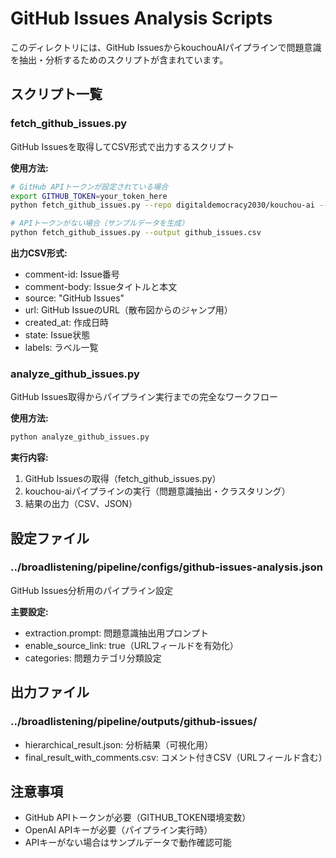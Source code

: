 # GitHub Issues Analysis Scripts

このディレクトリには、GitHub IssuesからkouchouAIパイプラインで問題意識を抽出・分析するためのスクリプトが含まれています。

## スクリプト一覧

### fetch_github_issues.py
GitHub Issuesを取得してCSV形式で出力するスクリプト

**使用方法:**
```bash
# GitHub APIトークンが設定されている場合
export GITHUB_TOKEN=your_token_here
python fetch_github_issues.py --repo digitaldemocracy2030/kouchou-ai --output github_issues.csv

# APIトークンがない場合（サンプルデータを生成）
python fetch_github_issues.py --output github_issues.csv
```

**出力CSV形式:**
- comment-id: Issue番号
- comment-body: Issueタイトルと本文
- source: "GitHub Issues"
- url: GitHub IssueのURL（散布図からのジャンプ用）
- created_at: 作成日時
- state: Issue状態
- labels: ラベル一覧

### analyze_github_issues.py
GitHub Issues取得からパイプライン実行までの完全なワークフロー

**使用方法:**
```bash
python analyze_github_issues.py
```

**実行内容:**
1. GitHub Issuesの取得（fetch_github_issues.py）
2. kouchou-aiパイプラインの実行（問題意識抽出・クラスタリング）
3. 結果の出力（CSV、JSON）

## 設定ファイル

### ../broadlistening/pipeline/configs/github-issues-analysis.json
GitHub Issues分析用のパイプライン設定

**主要設定:**
- extraction.prompt: 問題意識抽出用プロンプト
- enable_source_link: true（URLフィールドを有効化）
- categories: 問題カテゴリ分類設定

## 出力ファイル

### ../broadlistening/pipeline/outputs/github-issues/
- hierarchical_result.json: 分析結果（可視化用）
- final_result_with_comments.csv: コメント付きCSV（URLフィールド含む）

## 注意事項

- GitHub APIトークンが必要（GITHUB_TOKEN環境変数）
- OpenAI APIキーが必要（パイプライン実行時）
- APIキーがない場合はサンプルデータで動作確認可能
